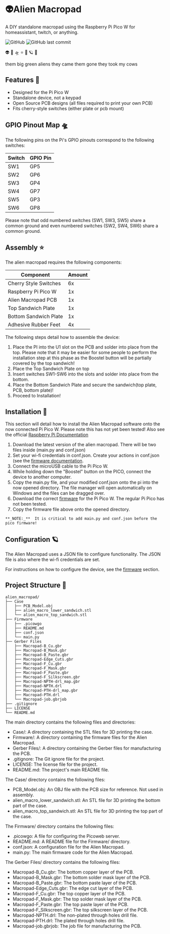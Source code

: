 
# 👽Alien Macropad

A DIY standalone macropad using the Raspberry Pi Pico W for homeassistant, twitch, or anything.

![GitHub](https://img.shields.io/github/license/nnickthomas/alien_macropad)  ![GitHub last commit](https://img.shields.io/github/last-commit/nnickthomas/alien_macropad)

👽 🐄 🛸 ⭐ 🌙 🪐 🌌

them big green aliens they came them gone they took my cows

## Features 🐄

- Designed for the Pi Pico W
- Standalone device, not a keypad
- Open Source PCB designs (all files required to print your own PCB)
- Fits cherry-style switches (either plate or pcb mount)


## GPIO Pinout Map 🛸

The following pins on the Pi's GPIO pinouts correspond to the following switches:

| Switch  | GPIO Pin |
| ------------- | ------------- |
| SW1  | GP5 |
| SW2  | GP6  |
| SW3  | GP4  |
| SW4  | GP7  |
| SW5  | GP3  |
| SW6  | GP8 |

Please note that odd numbered switches (SW1, SW3, SW5) share a common ground and even numbered switches (SW2, SW4, SW6) share a common ground.
## Assembly ⭐

The alien macropad requires the following components:

| Component  | Amount |
| ------------- | ------------- |
| Cherry Style Switches | 6x |
| Raspberry Pi Pico W  | 1x  |
| Alien Macropad PCB  | 1x  |
| Top Sandwich Plate  | 1x  |
| Bottom Sandwich Plate  | 1x |
| Adhesive Rubber Feet  | 4x |

The following steps detail how to assemble the device:

1) Place the PI into the U1 slot on the PCB and solder into place from the top. Please note that it may be easier for some people to perform the installation step at this phase as the Boostel button will be partially covered by the top sandwich!
2) Place the Top Sandwich Plate on top
3) Insert switches SW1-SW6 into the slots and solder into place from the bottom.
4) Place the Bottom Sandwich Plate and secure the sandwich(top plate, PCB, bottom plate)!
5) Proceed to Installation!


## Installation 🌙

This section will detail how to install the Alien Macropad software onto the now connected Pi Pico W. Please note this has not yet been tested! Also see the official [Raspberry Pi Documentation](https://projects.raspberrypi.org/en/projects/get-started-pico-w/)

   1) Download the latest version of the alien macropad. There will be two files inside (main.py and conf.json)
   2) Set your wi-fi credentials in conf.json. Create your actions in conf.json (see the [firmware documentation](https://github.com/nnickthomas/alien_macropad/tree/main/Firmware).
   3) Connect the microUSB cable to the Pi Pico W.
   4) While holding down the "Boostel" button on the PICO, connect the device to another computer.
   5) Copy the main.py file, and your modified conf.json onto the pi into the now opened directory. The file manager will open automatically on Windows and the files can be dragged over.
   6) Download the correct [firmware](https://rpf.io/pico-w-firmware) for the Pi Pico W. The regular Pi Pico has not been tested.
   7) Copy the firmware file above onto the opened directory.


    **_NOTE:_**  It is critical to add main.py and conf.json before the pico firmware!
    
## Configuration 🪐

The Alien Macropad uses a JSON file to configure functionality. The JSON file is also where the wi-fi credentials are set.

For instructions on how to configure the device, see the [firmware]((https://github.com/nnickthomas/alien_macropad/tree/main/Firmware)) section.


## Project Structure 🌌


    alien_macropad/
    ├── Case
    │   ├── PCB_Model.obj
    │   ├── alien_macro_lower_sandwich.stl
    │   └── alien_macro_top_sandwich.stl
    ├── Firmware
    │   ├── .picowgo
    │   ├── README.md
    │   ├── conf.json
    │   └── main.py
    ├── Gerber Files
    │   ├── Macropad-B_Cu.gbr
    │   ├── Macropad-B_Mask.gbr
    │   ├── Macropad-B_Paste.gbr
    │   ├── Macropad-Edge_Cuts.gbr
    │   ├── Macropad-F_Cu.gbr
    │   ├── Macropad-F_Mask.gbr
    │   ├── Macropad-F_Paste.gbr
    │   ├── Macropad-F_Silkscreen.gbr
    │   ├── Macropad-NPTH-drl_map.gbr
    │   ├── Macropad-NPTH.drl
    │   ├── Macropad-PTH-drl_map.gbr
    │   ├── Macropad-PTH.drl
    │   └── Macropad-job.gbrjob
    ├── .gitignore
    ├── LICENSE
    └── README.md

The main directory contains the following files and directories:

 - Case/: A directory containing the STL files for 3D printing the case.
 - Firmware/: A directory containing the firmware files for the Alien Macropad.
 - Gerber Files/: A directory containing the Gerber files for manufacturing the PCB.
 - .gitignore: The Git ignore file for the project.
 - LICENSE: The license file for the project.
 - README.md: The project's main README file.

The Case/ directory contains the following files:

 - PCB_Model.obj: An OBJ file with the PCB size for reference. Not used in assembly.
 - alien_macro_lower_sandwich.stl: An STL file for 3D printing the bottom part of the case.
 - alien_macro_top_sandwich.stl: An STL file for 3D printing the top part of the case.

The Firmware/ directory contains the following files:

 - .picowgo: A file for configuring the Picoweb server.
 - README.md: A README file for the Firmware/ directory.
 - conf.json: A configuration file for the Alien Macropad.
 - main.py: The main firmware code for the Alien Macropad.

The Gerber Files/ directory contains the following files:

 - Macropad-B_Cu.gbr: The bottom copper layer of the PCB.
 - Macropad-B_Mask.gbr: The bottom solder mask layer of the PCB.
 - Macropad-B_Paste.gbr: The bottom paste layer of the PCB.
 - Macropad-Edge_Cuts.gbr: The edge cut layer of the PCB.
 - Macropad-F_Cu.gbr: The top copper layer of the PCB.
 - Macropad-F_Mask.gbr: The top solder mask layer of the PCB.
 - Macropad-F_Paste.gbr: The top paste layer of the PCB.
 - Macropad-F_Silkscreen.gbr: The top silkscreen layer of the PCB.
 - Macropad-NPTH.drl: The non-plated through holes drill file.
 - Macropad-PTH.drl: The plated through holes drill file.
 - Macropad-job.gbrjob: The job file for manufacturing the PCB.

